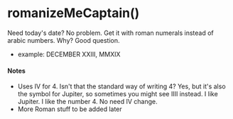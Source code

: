 # romanizeMeCaptain()
Need today's date? No problem. Get it with roman numerals instead of arabic numbers. Why? Good question.
* example: DECEMBER XXIII, MMXIX

#### Notes
* Uses IV for 4. Isn't that the standard way of writing 4? Yes, but it's also the symbol for Jupiter, so sometimes you might see IIII instead. I like Jupiter. I like the number 4. No need IV change.
* More Roman stuff to be added later
